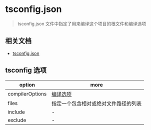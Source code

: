 # tsconfig.json

> tsconfig.json 文件中指定了用来编译这个项目的根文件和编译选项

## 相关文档

* [tsconfig.json](https://www.tslang.cn/docs/handbook/tsconfig-json.html)

## tsconfig 选项

| option          | more                                                                  |
| --------------- | --------------------------------------------------------------------- |
| compilerOptions | [编译选项](https://www.tslang.cn/docs/handbook/compiler-options.html) |
| files           | 指定一个包含相对或绝对文件路径的列表                                  |
| include         | -                                                                     |
| exclude         | -                                                                     |

